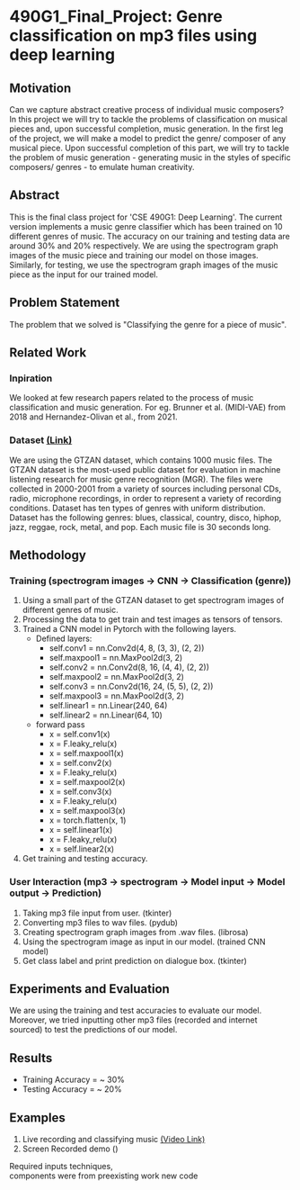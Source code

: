 # 490G1_Final_Project: Genre classification on mp3 files using deep learning

## Motivation
Can we capture abstract creative process of individual music composers? In this project we will try to tackle the problems of classification on musical pieces and, upon successful completion, music generation. In the first leg of the project, we will make a model to predict the genre/ composer of any musical piece. Upon successful completion of this part, we will try to tackle the problem of music generation - generating music in the styles of specific composers/ genres - to emulate human creativity.

## Abstract
This is the final class project for 'CSE 490G1: Deep Learning'. The current version implements a music genre classifier which has been trained on 10 different genres of music. The accuracy on our training and testing data are around 30% and 20% respectively. We are using the spectrogram graph images of the music piece and training our model on those images. Similarly, for testing, we use the spectrogram graph images of the music piece as the input for our trained model.

## Problem Statement
The problem that we solved is "Classifying the genre for a piece of music". 

## Related Work
### Inpiration
We looked at few research papers related to the process of music classification and music generation. For eg. Brunner et al. (MIDI-VAE) from 2018 and Hernandez-Olivan et al., from 2021.

### Dataset [(Link)](http://opihi.cs.uvic.ca/sound/genres.tar.gz)
We are using the GTZAN dataset, which contains 1000 music files. The GTZAN dataset is the most-used public dataset for evaluation in machine listening research for music genre recognition (MGR). The files were collected in 2000-2001 from a variety of sources including personal CDs, radio, microphone recordings, in order to represent a variety of recording conditions. Dataset has ten types of genres with uniform distribution. Dataset has the following genres: blues, classical, country, disco, hiphop, jazz, reggae, rock, metal, and pop. Each music file is 30 seconds long.

## Methodology
### Training (spectrogram images -> CNN -> Classification (genre))
1. Using a small part of the GTZAN dataset to get spectrogram images of different genres of music.
2. Processing the data to get train and test images as tensors of tensors.
3. Trained a CNN model in Pytorch with the following layers.
   - Defined layers:
        - self.conv1 = nn.Conv2d(4, 8, (3, 3), (2, 2))
        - self.maxpool1 = nn.MaxPool2d(3, 2)
        - self.conv2 = nn.Conv2d(8, 16, (4, 4), (2, 2))
        - self.maxpool2 = nn.MaxPool2d(3, 2)
        - self.conv3 = nn.Conv2d(16, 24, (5, 5), (2, 2))
        - self.maxpool3 = nn.MaxPool2d(3, 2)
        - self.linear1 = nn.Linear(240, 64)
        - self.linear2 = nn.Linear(64, 10)
   - forward pass
        - x = self.conv1(x)
        - x = F.leaky_relu(x)
        - x = self.maxpool1(x)
        - x = self.conv2(x)
        - x = F.leaky_relu(x)
        - x = self.maxpool2(x)
        - x = self.conv3(x)
        - x = F.leaky_relu(x)
        - x = self.maxpool3(x)
        - x = torch.flatten(x, 1)
        - x = self.linear1(x)
        - x = F.leaky_relu(x)
        - x = self.linear2(x)
4. Get training and testing accuracy.

### User Interaction (mp3 -> spectrogram -> Model input -> Model output -> Prediction)
1. Taking mp3 file input from user. (tkinter)
2. Converting mp3 files to wav files. (pydub)
3. Creating spectrogram graph images from .wav files. (librosa)
4. Using the spectrogram image as input in our model. (trained CNN model)
5. Get class label and print prediction on dialogue box. (tkinter)

## Experiments and Evaluation
We are using the training and test accuracies to evaluate our model. Moreover, we tried inputting other mp3 files (recorded and internet sourced) to test the predictions of our model.  

## Results
- Training Accuracy = ~ 30%
- Testing Accuracy = ~ 20%

## Examples
1. Live recording and classifying music [(Video Link)](https://drive.google.com/file/d/1jwlGGtvpO5QxxNBi5Uu47j3WT0ZK3p9v/view?usp=drivesdk)
3. Screen Recorded demo ()

Required inputs
techniques,  
components were from preexisting work
new code

